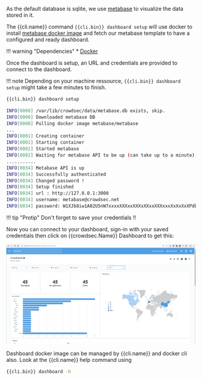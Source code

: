 As the default database is sqlite, we use [metabase](https://www.metabase.com/) to visualize the data stored in it.

The {{cli.name}} command `{{cli.bin}} dashboard setup` will use docker to install [metabase docker image](https://hub.docker.com/r/metabase/metabase/) and fetch our metabase template to have a configured and ready dashboard. 

!!! warning "Dependencies"
    * [Docker](https://docs.docker.com/) 

Once the dashboard is setup, an URL and credentials are provided to connect to the dashboard.


!!! note
    Depending on your machine ressource, `{{cli.bin}} dashboard setup` might take a few minutes to finish.

```bash
{{cli.bin}} dashboard setup
```

```bash
INFO[0000] /var/lib/crowdsec/data/metabase.db exists, skip.  
INFO[0000] Downloaded metabase DB                       
INFO[0000] Pulling docker image metabase/metabase       
...
INFO[0001] Creating container                           
INFO[0001] Starting container                           
INFO[0002] Started metabase                             
INFO[0002] Waiting for metabase API to be up (can take up to a minute) 
...........
INFO[0034] Metabase API is up                           
INFO[0034] Successfully authenticated                   
INFO[0034] Changed password !                           
INFO[0034] Setup finished                               
INFO[0034] url : http://127.0.0.1:3000                  
INFO[0034] username: metabase@crowdsec.net              
INFO[0034] password: W1XJb8iw1A02U5nW7xxxxXXXxxXXXxXXxxXXXxxxXxXxXxXPdbvQdLlshqqPg8pf 
```

!!! tip "Protip"
    Don't forget to save your credentials !!

Now you can connect to your dashboard, sign-in with your saved credentials then click on {{crowdsec.Name}} Dashboard to get this:

![Dashboard_view](../assets/images/dashboard_view.png)

Dashboard docker image can be managed by {{cli.name}} and docker cli also. Look at the {{cli.name}} help command using

```bash
{{cli.bin}} dashboard -h
```
